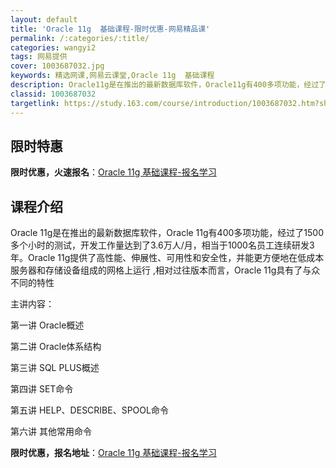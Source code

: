 ```yaml
---
layout: default
title: 'Oracle 11g  基础课程-限时优惠-网易精品课'
permalink: /:categories/:title/
categories: wangyi2
tags: 网易提供
cover: 1003687032.jpg
keywords: 精选网课,网易云课堂,Oracle 11g  基础课程
description: Oracle11g是在推出的最新数据库软件，Oracle11g有400多项功能，经过了1500多个小时的测试，开发工作量
classid: 1003687032
targetlink: https://study.163.com/course/introduction/1003687032.htm?share=1&shareId=1025206652&utm_campaign=share&utm_medium=iphoneShare&utm_source=&utm_u=1025206652
---
```


## 限时特惠

**限时优惠，火速报名**：[Oracle 11g  基础课程-报名学习](https://study.163.com/course/introduction/1003687032.htm?share=1&shareId=1025206652&utm_campaign=share&utm_medium=iphoneShare&utm_source=&utm_u=1025206652)

## 课程介绍

Oracle 11g是在推出的最新数据库软件，Oracle 11g有400多项功能，经过了1500多个小时的测试，开发工作量达到了3.6万人/月，相当于1000名员工连续研发3年。Oracle 11g提供了高性能、伸展性、可用性和安全性，并能更方便地在低成本服务器和存储设备组成的网格上运行 ,相对过往版本而言，Oracle 11g具有了与众不同的特性

主讲内容：

第一讲 Oracle概述

第二讲 Oracle体系结构

第三讲 SQL PLUS概述

第四讲 SET命令

第五讲 HELP、DESCRIBE、SPOOL命令

第六讲 其他常用命令

**限时优惠，报名地址**：[Oracle 11g  基础课程-报名学习](https://study.163.com/course/introduction/1003687032.htm?share=1&shareId=1025206652&utm_campaign=share&utm_medium=iphoneShare&utm_source=&utm_u=1025206652)

